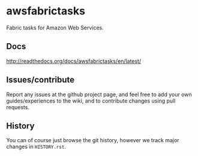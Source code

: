 # awsfabrictasks

Fabric tasks for Amazon Web Services.

## Docs
http://readthedocs.org/docs/awsfabrictasks/en/latest/

## Issues/contribute
Report any issues at the github project page, and feel free to add your own
guides/experiences to the wiki, and to contribute changes using pull requests.


## History
You can of course just browse the git history, however we track major changes in ``HISTORY.rst``.
